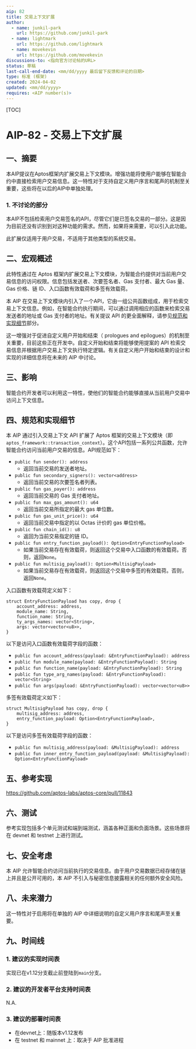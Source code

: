 ```yaml
---
aip: 82
title: 交易上下文扩展
author: 
  - name: junkil-park
    url: https://github.com/junkil-park
  - name: lightmark
    url: https://github.com/lightmark
  - name: movekevin
    url: https://github.com/movekevin
discussions-to: <指向官方讨论帖的URL>
status: 草稿
last-call-end-date: <mm/dd/yyyy 最后留下反馈和评论的日期>
type: 标准 (框架)
created: 2024-04-02
updated: <mm/dd/yyyy>
requires: <AIP number(s)>
---
```


[TOC]

# AIP-82 - 交易上下文扩展

## 一、摘要

本AIP提议在Aptos框架内扩展交易上下文模块。增强功能将使用户能够在智能合约中直接检索用户交易信息。这一特性对于支持自定义用户序言和尾声的机制至关重要，这些将在以后的AIP中单独处理。

### 1. 不讨论的部分

本AIP不包括检索用户交易签名的API，尽管它们是已签名交易的一部分。这是因为目前还没有识别到对这种功能的需求。然而，如果将来需要，可以引入此功能。

此扩展仅适用于用户交易，不适用于其他类型的系统交易。



## 二、宏观概述

此特性通过在 Aptos 框架内扩展交易上下文模块，为智能合约提供对当前用户交易信息的访问权限。信息包括发送者、次要签名者、Gas 支付者、最大 Gas 量、Gas 价格、链 ID、入口函数有效载荷和多签有效载荷。

本 AIP 在交易上下文模块内引入了一个API，它由一组公共函数组成，用于检索交易上下文信息。例如，在智能合约执行期间，可以通过调用相应的函数来检索交易发送者的地址或 Gas 支付者的地址。有关提议 API 的更全面解释，请参见[规范和实现细节](#四、规范和实现细节)部分。

这一增强对于促进自定义用户开始和结束（ prologues and epilogues）的机制至关重要，目前这些正在开发中。自定义开始和结束将能够使用提案的 API 检索交易信息并根据用户交易上下文执行特定逻辑。有关自定义用户开始和结束的设计和实现的详细信息将在未来的 AIP 中讨论。



## 三、影响

智能合约开发者可以利用这一特性，使他们的智能合约能够直接从当前用户交易中访问上下文信息。



## 四、规范和实现细节

本 AIP 通过引入交易上下文 API 扩展了 Aptos 框架的交易上下文模块（即`aptos_framework::transaction_context`）。这个API包括一系列公共函数，允许智能合约访问当前用户交易的信息。API规范如下：

* `public fun sender(): address`
  * 返回当前交易的发送者地址。
* `public fun secondary_signers(): vector<address>`
  * 返回当前交易的次要签名者列表。
* `public fun gas_payer(): address`
  * 返回当前交易的 Gas 支付者地址。
* `public fun max_gas_amount(): u64`
  * 返回当前交易所指定的最大 gas 单位数。
* `public fun gas_unit_price(): u64`
  * 返回当前交易中指定的以 Octas 计价的 gas 单位价格。
* `public fun chain_id(): u8`
  * 返回为当前交易指定的链 ID。
* `public fun entry_function_payload(): Option<EntryFunctionPayload>`
  * 如果当前交易存在有效载荷，则返回这个交易中入口函数的有效载荷。否则，返回`None`。
* `public fun multisig_payload(): Option<MultisigPayload>`
  * 如果当前交易存在有效载荷，则返回这个交易中多签的有效载荷。否则，返回`None`。

入口函数有效载荷定义如下：

```
struct EntryFunctionPayload has copy, drop {
    account_address: address,
    module_name: String,
    function_name: String,
    ty_args_names: vector<String>,
    args: vector<vector<u8>>,
}
```

以下是访问入口函数有效载荷字段的函数：

* `public fun account_address(payload: &EntryFunctionPayload): address`
* `public fun module_name(payload: &EntryFunctionPayload): String`
* `public fun function_name(payload: &EntryFunctionPayload): String`
* `public fun type_arg_names(payload: &EntryFunctionPayload): vector<String>`
* `public fun args(payload: &EntryFunctionPayload): vector<vector<u8>>`

多签有效载荷定义如下：

```
struct MultisigPayload has copy, drop {
    multisig_address: address,
    entry_function_payload: Option<EntryFunctionPayload>,
}
```

以下是访问多签有效载荷字段的函数：

* `public fun multisig_address(payload: &MultisigPayload): address`
* `public fun inner_entry_function_payload(payload: &MultisigPayload): Option<EntryFunctionPayload>`

## 五、参考实现

https://github.com/aptos-labs/aptos-core/pull/11843



## 六、测试

参考实现包括多个单元测试和端到端测试，涵盖各种正面和负面场景。这些场景将在 devnet 和 testnet 上进行测试。



## 七、安全考虑

本 AIP 允许智能合约访问当前执行的交易信息。由于用户交易数据已经存储在链上并且是公开可用的，本 AIP 不引入与秘密信息披露相关的任何额外安全风险。



## 八、未来潜力

这一特性对于启用将在单独的 AIP 中详细说明的自定义用户序言和尾声至关重要。



## 九、时间线

### 1. 建议的实现时间表

实现已在v1.12分支截止前登陆到`main`分支。

### 2. 建议的开发者平台支持时间表

N.A.

### 3. 建议的部署时间表

* 在devnet上：随版本v1.12发布
* 在 testnet 和 mainnet 上：取决于 AIP 批准进程

